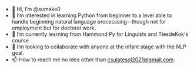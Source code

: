 - 👋 Hi, I’m @sumake0
- 👀 I’m interested in learning Python from beginner to a level able to handle beginning natural language processsing--though not for employment but for doctoral work.
- 🌱 I’m currently learning from Hammond Py for Linguists and TiesdeKok's course
- 💞️ I’m looking to collaborate with anyone at the infant stage with the NLP goal.
- 📫 How to reach me no idea other than csulatesol2021@gmail.com. 

<!---
sumake0/sumake0 is a ✨ special ✨ repository because its `README.md` (this file) appears on your GitHub profile.
You can click the Preview link to take a look at your changes.
--->
